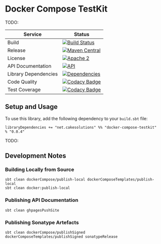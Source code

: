 # Docker Compose TestKit

TODO:

| Service              | Status |
|----------------------|--------|
| Build                | [![Build Status](https://secure.travis-ci.org/carlpulley/docker-compose-testkit.png?tag=develop)](http://travis-ci.org/carlpulley/docker-compose-testkit) |
| Release              | [![Maven Central](https://img.shields.io/badge/maven--central-v0.0.4-blue.svg)](https://oss.sonatype.org/service/local/repositories/releases/content/net/cakesolutions/docker-compose-testkit_2.11/0.0.4/docker-compose-testkit_2.11-0.0.4.pom) |
| License              | [![Apache 2](https://img.shields.io/hexpm/l/plug.svg?maxAge=2592000)](http://www.apache.org/licenses/LICENSE-2.0.txt) |
| API Documentation    | [![API](https://readthedocs.org/projects/pip/badge/)](https://carlpulley.github.io/docker-compose-testkit/latest/api) |
| Library Dependencies | [![Dependencies](https://app.updateimpact.com/badge/759750315422650368/docker-compose-testkit.svg?config=compile)](https://app.updateimpact.com/latest/759750315422650368/docker-compose-testkit) |
| Code Quality         | [![Codacy Badge](https://api.codacy.com/project/badge/Grade/74f48976fc564464b951d7dc817a33c9)](https://www.codacy.com/app/c-pulley/docker-compose-testkit) |
| Test Coverage        | [![Codacy Badge](https://api.codacy.com/project/badge/Coverage/74f48976fc564464b951d7dc817a33c9)](https://www.codacy.com/app/c-pulley/docker-compose-testkit) |

## Setup and Usage

To use this library, add the following dependency to your `build.sbt`
file:
```
libraryDependencies += "net.cakesolutions" %% "docker-compose-testkit" % "0.0.4"
```

TODO:

## Development Notes

### Building Locally from Source

```
sbt clean dockerCompose/publish-local dockerComposeTemplates/publish-local
sbt clean docker:publish-local
```

### Publishing API Documentation

```
sbt clean ghpagesPushSite
```

### Publishing Sonatype Artefacts

```
sbt clean dockerCompose/publishSigned dockerComposeTemplates/publishSigned sonatypeRelease
```
